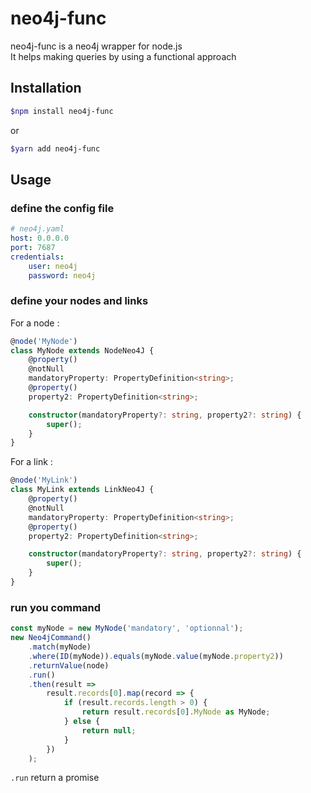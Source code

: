# neo4j-func #

neo4j-func is a neo4j wrapper for node.js   
It helps making queries by using a functional approach  


## Installation ##

``` bash
$npm install neo4j-func
```

or

``` bash
$yarn add neo4j-func
```

## Usage ##

### define the config file ###
```yaml
# neo4j.yaml
host: 0.0.0.0
port: 7687
credentials:
    user: neo4j
    password: neo4j
```

### define your nodes and links

For a node :
``` typescript
@node('MyNode')
class MyNode extends NodeNeo4J {
    @property()
    @notNull
    mandatoryProperty: PropertyDefinition<string>;
    @property()
    property2: PropertyDefinition<string>;

    constructor(mandatoryProperty?: string, property2?: string) {
        super();
    }
}
```
For a link :
``` typescript
@node('MyLink')
class MyLink extends LinkNeo4J {
    @property()
    @notNull
    mandatoryProperty: PropertyDefinition<string>;
    @property()
    property2: PropertyDefinition<string>;

    constructor(mandatoryProperty?: string, property2?: string) {
        super();
    }
}
```

### run you command ###
``` typescript
const myNode = new MyNode('mandatory', 'optionnal');
new Neo4jCommand()
    .match(myNode)
    .where(ID(myNode)).equals(myNode.value(myNode.property2))
    .returnValue(node)
    .run()
    .then(result => 
        result.records[0].map(record => {
            if (result.records.length > 0) {
                return result.records[0].MyNode as MyNode;
            } else {
                return null;
            }
        })
    );
```
`.run` return a promise